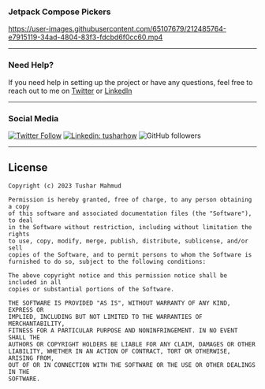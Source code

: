 

### Jetpack Compose Pickers
https://user-images.githubusercontent.com/65107679/212485764-e7915119-34ad-4804-83f3-fdcbd6f0cc60.mp4

---

### Need Help?

If you need help in setting up the project or have any questions, feel free to reach out to me on [Twitter](https://twitter.com/tusharhow) or [LinkedIn](https://www.linkedin.com/in/tusharhow/)

---
### Social Media

[![Twitter Follow](https://img.shields.io/twitter/follow/tusharhow.svg?style=social)](https://twitter.com/tusharhow)
[![Linkedin: tusharhow](https://img.shields.io/badge/-tusharhow-blue?style=flat-square&logo=Linkedin&logoColor=white&link=https://www.linkedin.com/in/tusharhow/)](https://www.linkedin.com/in/tusharhow/)
![GitHub followers](https://img.shields.io/github/followers/tusharhow.svg?style=social&label=Follow)

---

## License
```
Copyright (c) 2023 Tushar Mahmud

Permission is hereby granted, free of charge, to any person obtaining a copy
of this software and associated documentation files (the "Software"), to deal
in the Software without restriction, including without limitation the rights
to use, copy, modify, merge, publish, distribute, sublicense, and/or sell
copies of the Software, and to permit persons to whom the Software is
furnished to do so, subject to the following conditions:

The above copyright notice and this permission notice shall be included in all
copies or substantial portions of the Software.

THE SOFTWARE IS PROVIDED "AS IS", WITHOUT WARRANTY OF ANY KIND, EXPRESS OR
IMPLIED, INCLUDING BUT NOT LIMITED TO THE WARRANTIES OF MERCHANTABILITY,
FITNESS FOR A PARTICULAR PURPOSE AND NONINFRINGEMENT. IN NO EVENT SHALL THE
AUTHORS OR COPYRIGHT HOLDERS BE LIABLE FOR ANY CLAIM, DAMAGES OR OTHER
LIABILITY, WHETHER IN AN ACTION OF CONTRACT, TORT OR OTHERWISE, ARISING FROM,
OUT OF OR IN CONNECTION WITH THE SOFTWARE OR THE USE OR OTHER DEALINGS IN THE
SOFTWARE.